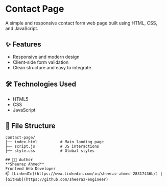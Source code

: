 #  Contact Page

A simple and responsive contact form web page built using HTML, CSS, and JavaScript.

## ✨ Features
- Responsive and modern design
- Client-side form validation
- Clean structure and easy to integrate

## 🛠 Technologies Used
- HTML5
- CSS
- JavaScript 

## 📁 File Structure

```
contact-page/
├── index.html          # Main landing page
├── script.js           # JS interactions
├── style.css           # Global styles

## 👨‍💻 Author
**Sheeraz Ahmed**  
Frontend Web Developer  
📫 [LinkedIn](https://www.linkedin.com/in/sheeraz-ahmed-28317436b/) | [GitHub](https://github.com/sheeraz-engineer)


